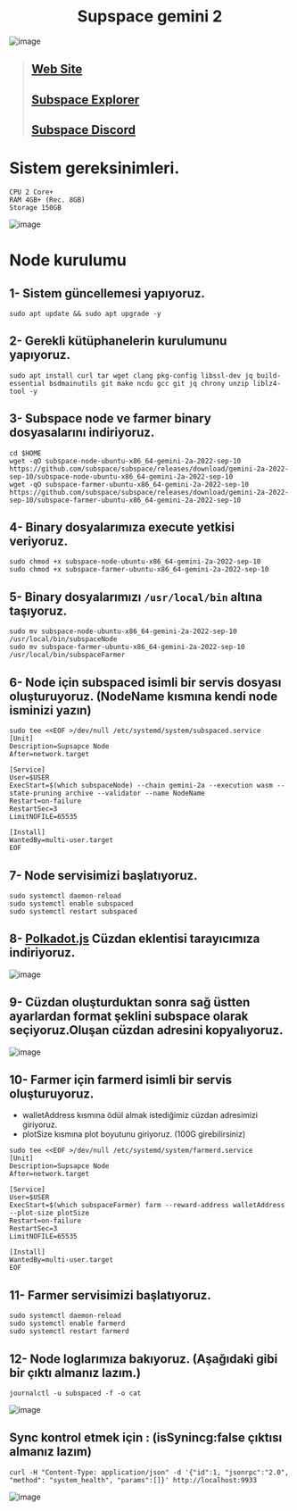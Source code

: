 # <h1 align="center">Supspace gemini 2</h1>

![image](https://user-images.githubusercontent.com/73015593/191116186-21c2e76a-1925-4d8d-98dd-f41239fac5f7.png)

> ## [Web Site](https://subspace.network/)
> ## [Subspace Explorer](https://telemetry.subspace.network/#list/)
> ## [Subspace Discord](https://discord.gg/97XHpF4p)

# Sistem gereksinimleri.
```
CPU	2 Core+
RAM	4GB+ (Rec. 8GB)
Storage	150GB
```
![image](https://user-images.githubusercontent.com/73015593/191175509-3b95233d-04de-4279-a15c-f77da27bae84.png)

# Node kurulumu

## 1- Sistem güncellemesi yapıyoruz.
```
sudo apt update && sudo apt upgrade -y
```

## 2- Gerekli kütüphanelerin kurulumunu yapıyoruz.
```
sudo apt install curl tar wget clang pkg-config libssl-dev jq build-essential bsdmainutils git make ncdu gcc git jq chrony unzip liblz4-tool -y
```

## 3- Subspace node ve farmer binary dosyasalarını indiriyoruz.
```
cd $HOME
wget -qO subspace-node-ubuntu-x86_64-gemini-2a-2022-sep-10 https://github.com/subspace/subspace/releases/download/gemini-2a-2022-sep-10/subspace-node-ubuntu-x86_64-gemini-2a-2022-sep-10
wget -qO subspace-farmer-ubuntu-x86_64-gemini-2a-2022-sep-10 https://github.com/subspace/subspace/releases/download/gemini-2a-2022-sep-10/subspace-farmer-ubuntu-x86_64-gemini-2a-2022-sep-10
```

## 4- Binary dosyalarımıza execute yetkisi veriyoruz.
```
sudo chmod +x subspace-node-ubuntu-x86_64-gemini-2a-2022-sep-10
sudo chmod +x subspace-farmer-ubuntu-x86_64-gemini-2a-2022-sep-10
```

## 5- Binary dosyalarımızı `/usr/local/bin` altına taşıyoruz.
```
sudo mv subspace-node-ubuntu-x86_64-gemini-2a-2022-sep-10 /usr/local/bin/subspaceNode
sudo mv subspace-farmer-ubuntu-x86_64-gemini-2a-2022-sep-10 /usr/local/bin/subspaceFarmer
```

## 6- Node için subspaced isimli bir servis dosyası oluşturuyoruz. (NodeName kısmına kendi node isminizi yazın)
```
sudo tee <<EOF >/dev/null /etc/systemd/system/subspaced.service
[Unit]
Description=Supsapce Node
After=network.target

[Service]
User=$USER
ExecStart=$(which subspaceNode) --chain gemini-2a --execution wasm --state-pruning archive --validator --name NodeName
Restart=on-failure
RestartSec=3
LimitNOFILE=65535

[Install]
WantedBy=multi-user.target
EOF
```

## 7- Node servisimizi başlatıyoruz.
```
sudo systemctl daemon-reload
sudo systemctl enable subspaced
sudo systemctl restart subspaced
```

## 8- [Polkadot.js](https://chrome.google.com/webstore/detail/polkadot%7Bjs%7D-extension/mopnmbcafieddcagagdcbnhejhlodfdd) Cüzdan eklentisi tarayıcımıza indiriyoruz.
![image](https://user-images.githubusercontent.com/73015593/191125812-304eebe5-a9db-4418-bddd-ed97c986d938.png)

## 9- Cüzdan oluşturduktan sonra sağ üstten ayarlardan format şeklini subspace olarak seçiyoruz.Oluşan cüzdan adresini kopyalıyoruz.
![image](https://user-images.githubusercontent.com/73015593/191126053-abded3d2-5553-40ad-80dc-2e020380e3ff.png)

## 10- Farmer için farmerd isimli bir servis oluşturuyoruz. 
* walletAddress kısmına ödül almak istediğimiz cüzdan adresimizi giriyoruz.
* plotSize kısmına plot boyutunu giriyoruz. (100G girebilirsiniz)
```
sudo tee <<EOF >/dev/null /etc/systemd/system/farmerd.service
[Unit]
Description=Supsapce Node
After=network.target

[Service]
User=$USER
ExecStart=$(which subspaceFarmer) farm --reward-address walletAddress --plot-size plotSize
Restart=on-failure
RestartSec=3
LimitNOFILE=65535

[Install]
WantedBy=multi-user.target
EOF
```

## 11- Farmer servisimizi başlatıyoruz.
```
sudo systemctl daemon-reload
sudo systemctl enable farmerd
sudo systemctl restart farmerd
```

## 12- Node loglarımıza bakıyoruz. (Aşağıdaki gibi bir çıktı almanız lazım.)
```
journalctl -u subspaced -f -o cat
```
![image](https://user-images.githubusercontent.com/73015593/191123736-54a27507-4911-42b4-ae37-2d685257ae38.png)

## Sync kontrol etmek için : (isSynincg:false çıktısı almanız lazım)
```
curl -H "Content-Type: application/json" -d '{"id":1, "jsonrpc":"2.0", "method": "system_health", "params":[]}' http://localhost:9933
```
![image](https://user-images.githubusercontent.com/73015593/191126248-714aee95-0824-4e36-aaa8-7acf2ce5c992.png)



